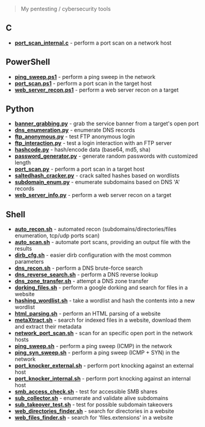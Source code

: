 > My pentesting / cybersecurity tools

## C
* [**port_scan_internal.c**](https://github.com/rafaelbaldasso/Tools/blob/main/C/port_scan_internal.c) - perform a port scan on a network host

## PowerShell
* [**ping_sweep.ps1**](https://github.com/rafaelbaldasso/Tools/blob/main/PowerShell/ping_sweep.ps1) - perform a ping sweep in the network
* [**port_scan.ps1**](https://github.com/rafaelbaldasso/Tools/blob/main/PowerShell/port_scan.ps1) - perform a port scan in the target host
* [**web_server_recon.ps1**](https://github.com/rafaelbaldasso/Tools/blob/main/PowerShell/web_server_recon.ps1) - perform a web server recon on a target

## Python
* [**banner_grabbing.py**](https://github.com/rafaelbaldasso/Tools/blob/main/Python/banner_grabbing.py) - grab the service banner from a target's open port 
* [**dns_enumeration.py**](https://github.com/rafaelbaldasso/Tools/blob/main/Python/dns_enumeration.py) - enumerate DNS records
* [**ftp_anonymous.py**](https://github.com/rafaelbaldasso/Tools/blob/main/Python/ftp_anonymous.py) - test FTP anonymous login
* [**ftp_interaction.py**](https://github.com/rafaelbaldasso/Tools/blob/main/Python/ftp_interaction.py) - test a login interaction with an FTP server
* [**hashcode.py**](https://github.com/rafaelbaldasso/Tools/blob/main/Python/hashcode.py) - hash/encode data (base64, md5, sha)
* [**password_generator.py**](https://github.com/rafaelbaldasso/Tools/blob/main/Python/password_generator.py) - generate random passwords with customized length
* [**port_scan.py**](https://github.com/rafaelbaldasso/Tools/blob/main/Python/port_scan.py) - perform a port scan in a target host
* [**saltedhash_cracker.py**](https://github.com/rafaelbaldasso/Tools/blob/main/Python/saltedhash_cracker.py) - crack salted hashes based on wordlists
* [**subdomain_enum.py**](https://github.com/rafaelbaldasso/Tools/blob/main/Python/subdomain_enum.py) - enumerate subdomains based on DNS 'A' records
* [**web_server_info.py**](https://github.com/rafaelbaldasso/Tools/blob/main/Python/web_server_info.py) - perform a web server recon on a target

## Shell
* [**auto_recon.sh**](https://github.com/rafaelbaldasso/Tools/blob/main/Shell/auto_recon.sh) - automated recon (subdomains/directories/files enumeration, tcp/udp ports scan)
* [**auto_scan.sh**](https://github.com/rafaelbaldasso/Tools/blob/main/Shell/auto_scan.sh) - automate port scans, providing an output file with the results
* [**dirb_cfg.sh**](https://github.com/rafaelbaldasso/Tools/blob/main/Shell/dirb_cfg.sh) - easier dirb configuration with the most common parameters
* [**dns_recon.sh**](https://github.com/rafaelbaldasso/Tools/blob/main/Shell/dns_recon.sh) - perform a DNS brute-force search
* [**dns_reverse_search.sh**](https://github.com/rafaelbaldasso/Tools/blob/main/Shell/dns_reverse_search.sh) - perform a DNS reverse lookup
* [**dns_zone_transfer.sh**](https://github.com/rafaelbaldasso/Tools/blob/main/Shell/dns_zone_transfer.sh) - attempt a DNS zone transfer
* [**dorking_files.sh**](https://github.com/rafaelbaldasso/Tools/blob/main/Shell/dorking_files.sh) - perform a google dorking and search for files in a website
* [**hashing_wordlist.sh**](https://github.com/rafaelbaldasso/Tools/blob/main/Shell/hashing_wordlist.sh) - take a wordlist and hash the contents into a new wordlist
* [**html_parsing.sh**](https://github.com/rafaelbaldasso/Tools/blob/main/Shell/html_parsing.sh) - perform an HTML parsing of a website
* [**metaXtract.sh**](https://github.com/rafaelbaldasso/Tools/blob/main/Shell/metaXtract.sh) - search for indexed files in a website, download them and extract their metadata
* [**network_port_scan.sh**](https://github.com/rafaelbaldasso/Tools/blob/main/Shell/network_port_scan.sh) - scan for an specific open port in the network hosts
* [**ping_sweep.sh**](https://github.com/rafaelbaldasso/Tools/blob/main/Shell/ping_sweep.sh) - perform a ping sweep (ICMP) in the network
* [**ping_syn_sweep.sh**](https://github.com/rafaelbaldasso/Tools/blob/main/Shell/ping_syn_sweep.sh) - perform a ping sweep (ICMP + SYN) in the network
* [**port_knocker_external.sh**](https://github.com/rafaelbaldasso/Tools/blob/main/Shell/port_knocker_external.sh) - perform port knocking against an external host
* [**port_knocker_internal.sh**](https://github.com/rafaelbaldasso/Tools/blob/main/Shell/port_knocker_internal.sh) - perform port knocking against an internal host
* [**smb_access_check.sh**](https://github.com/0xDuskr/Tools/blob/main/Shell/smb_access_check.sh) - test for accessible SMB shares 
* [**sub_collector.sh**](https://github.com/0xDuskr/Tools/blob/main/Shell/sub_collector.sh) - enumerate and validate alive subdomains
* [**sub_takeover_test.sh**](https://github.com/rafaelbaldasso/Tools/blob/main/Shell/sub_takeover_test.sh) - test for possible subdomain takeovers
* [**web_directories_finder.sh**](https://github.com/rafaelbaldasso/Tools/blob/main/Shell/web_directories_finder.sh) - search for directories in a website
* [**web_files_finder.sh**](https://github.com/rafaelbaldasso/Tools/blob/main/Shell/web_files_finder.sh) - search for 'files.extensions' in a website
